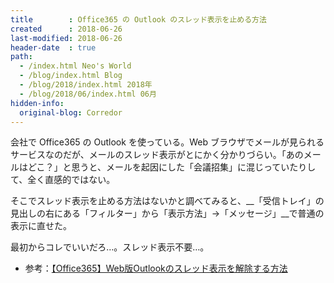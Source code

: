 ```yaml
---
title        : Office365 の Outlook のスレッド表示を止める方法
created      : 2018-06-26
last-modified: 2018-06-26
header-date  : true
path:
  - /index.html Neo's World
  - /blog/index.html Blog
  - /blog/2018/index.html 2018年
  - /blog/2018/06/index.html 06月
hidden-info:
  original-blog: Corredor
---
```


会社で Office365 の Outlook を使っている。Web ブラウザでメールが見られるサービスなのだが、メールのスレッド表示がとにかく分かりづらい。「あのメールはどこ？」と思うと、メールを起因にした「会議招集」に混じっていたりして、全く直感的ではない。

そこでスレッド表示を止める方法はないかと調べてみると、__「受信トレイ」の見出しの右にある「フィルター」から「表示方法」→「メッセージ」__で普通の表示に直せた。

最初からコレでいいだろ…。スレッド表示不要…。

- 参考：[【Office365】Web版Outlookのスレッド表示を解除する方法](http://imagingsolution.net/office/office365_outlook_cancel_thread_display/)
